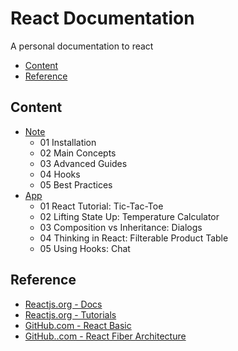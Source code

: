 # React Documentation

A personal documentation to react

- [Content](#content)
- [Reference](#reference)

## Content

- [Note](./note/index.md)
  - 01 Installation
  - 02 Main Concepts
  - 03 Advanced Guides
  - 04 Hooks
  - 05 Best Practices
- [App](./src/App.tsx)
  - 01 React Tutorial: Tic-Tac-Toe
  - 02 Lifting State Up: Temperature Calculator
  - 03 Composition vs Inheritance: Dialogs
  - 04 Thinking in React: Filterable Product Table
  - 05 Using Hooks: Chat

## Reference

- [Reactjs.org - Docs](https://reactjs.org/docs/getting-started.html)
- [Reactjs.org - Tutorials](https://reactjs.org/docs/getting-started.html)
- [GitHub.com - React Basic](https://github.com/reactjs/react-basic)
- [GitHub..com - React Fiber Architecture](https://github.com/acdlite/react-fiber-architecture)

